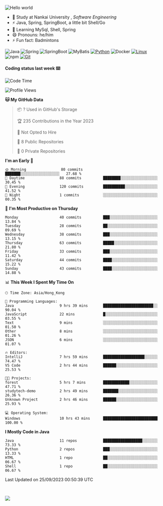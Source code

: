 

<img src="https://raw.githubusercontent.com/sagar-viradiya/sagar-viradiya/master/resources/banner.png" alt="Hello world">


<br/>


- 🍻  Study at Nankai University , _Software Engineering_
- ⚡  Java, Spring, SpringBoot, a little bit Shell/Go
- 🌱 Learning MySql, Shell, Spring
- 😄 Pronouns: he/him
- ⚡ Fun fact: Badmintons

![Java](https://img.shields.io/badge/-Java-007396?style=flat-square&logo=java&logoColor=ffffff)
![Spring](https://img.shields.io/badge/-Spring-green)
![SpringBoot](https://img.shields.io/badge/-SpringBoot-green)
![MyBatis](https://img.shields.io/badge/-MyBatis-yellowgreen)
[![Python](https://img.shields.io/badge/-Python-3776AB?style=flat-square&logo=python&logoColor=ffffff)](https://www.python.org/)
![Docker](https://img.shields.io/badge/Docker-2496ED?style=flat-square&logo=docker&logoColor=ffffff)
[![Linux](https://img.shields.io/badge/-Linux-333333?style=flat-square&logo=linux&logoColor=white)](https://www.linuxfoundation.org/)
![npm](https://img.shields.io/badge/-NPM-CB3837?style=flat-square&logo=npm&logoColor=white)
[![Git](https://img.shields.io/badge/-Git-f05032?style=flat-square&logo=git&logoColor=white)](https://git-scm.com/)

#### Coding status last week ⌨️

<!--START_SECTION:waka-->
![Code Time](http://img.shields.io/badge/Code%20Time-509%20hrs%2034%20mins-blue)

![Profile Views](http://img.shields.io/badge/Profile%20Views-0-blue)

**🐱 My GitHub Data** 

> 📦 ? Used in GitHub's Storage 
 > 
> 🏆 235 Contributions in the Year 2023
 > 
> 🚫 Not Opted to Hire
 > 
> 📜 8 Public Repositories 
 > 
> 🔑 0 Private Repositories 
 > 
**I'm an Early 🐤** 

```text
🌞 Morning                80 commits          ███████░░░░░░░░░░░░░░░░░░   27.68 % 
🌆 Daytime                88 commits          ████████░░░░░░░░░░░░░░░░░   30.45 % 
🌃 Evening                120 commits         ██████████░░░░░░░░░░░░░░░   41.52 % 
🌙 Night                  1 commits           ░░░░░░░░░░░░░░░░░░░░░░░░░   00.35 % 
```
📅 **I'm Most Productive on Thursday** 

```text
Monday                   40 commits          ███░░░░░░░░░░░░░░░░░░░░░░   13.84 % 
Tuesday                  28 commits          ██░░░░░░░░░░░░░░░░░░░░░░░   09.69 % 
Wednesday                38 commits          ███░░░░░░░░░░░░░░░░░░░░░░   13.15 % 
Thursday                 63 commits          █████░░░░░░░░░░░░░░░░░░░░   21.80 % 
Friday                   33 commits          ███░░░░░░░░░░░░░░░░░░░░░░   11.42 % 
Saturday                 44 commits          ████░░░░░░░░░░░░░░░░░░░░░   15.22 % 
Sunday                   43 commits          ████░░░░░░░░░░░░░░░░░░░░░   14.88 % 
```


📊 **This Week I Spent My Time On** 

```text
🕑︎ Time Zone: Asia/Hong_Kong

💬 Programming Languages: 
Java                     9 hrs 39 mins       ███████████████████████░░   90.04 % 
JavaScript               22 mins             █░░░░░░░░░░░░░░░░░░░░░░░░   03.55 % 
Text                     9 mins              ░░░░░░░░░░░░░░░░░░░░░░░░░   01.50 % 
Other                    8 mins              ░░░░░░░░░░░░░░░░░░░░░░░░░   01.26 % 
JSON                     6 mins              ░░░░░░░░░░░░░░░░░░░░░░░░░   01.07 % 

🔥 Editors: 
IntelliJ                 7 hrs 59 mins       ███████████████████░░░░░░   74.47 % 
VS Code                  2 hrs 44 mins       ██████░░░░░░░░░░░░░░░░░░░   25.53 % 

🐱‍💻 Projects: 
forest                   5 hrs 7 mins        ████████████░░░░░░░░░░░░░   47.71 % 
studytech-demo           2 hrs 49 mins       ███████░░░░░░░░░░░░░░░░░░   26.36 % 
Unknown Project          2 hrs 46 mins       ██████░░░░░░░░░░░░░░░░░░░   25.93 % 

💻 Operating System: 
Windows                  10 hrs 43 mins      █████████████████████████   100.00 % 
```

**I Mostly Code in Java** 

```text
Java                     11 repos            ██████████████████░░░░░░░   73.33 % 
Python                   2 repos             ███░░░░░░░░░░░░░░░░░░░░░░   13.33 % 
HTML                     1 repo              ██░░░░░░░░░░░░░░░░░░░░░░░   06.67 % 
Shell                    1 repo              ██░░░░░░░░░░░░░░░░░░░░░░░   06.67 % 
```




 Last Updated on 25/09/2023 00:50:39 UTC
<!--END_SECTION:waka-->

<br/>

![](https://github-profile-trophy.vercel.app/?username=quincysky&column=7)







